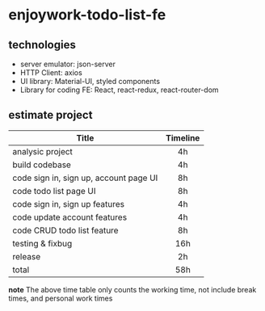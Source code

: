 # enjoywork-todo-list-fe

## technologies
 - server emulator: json-server
 - HTTP Client: axios
 - UI library: Material-UI, styled components
 - Library for coding FE: React, react-redux, react-router-dom

## estimate project 
| Title         | Timeline      |
| ------------- |:-------------:| 
|  analysic project     | 4h | 
|    build codebase   |  4h   | 
| code sign in, sign up, account page UI  | 8h      | 
| code todo list page UI | 8h  | 
| code sign in, sign up features  |  4h |
| code update account features | 4h |
| code CRUD todo list feature | 8h |
| testing & fixbug | 16h | 
| release | 2h |
| total | 58h |
**note** The above time table only counts the working time, not include break times, and personal work times


